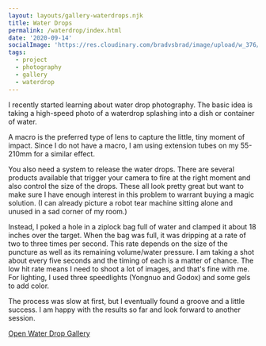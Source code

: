 ```yaml
---
layout: layouts/gallery-waterdrops.njk
title: Water Drops
permalink: /waterdrop/index.html
date: '2020-09-14'
socialImage: 'https://res.cloudinary.com/bradvsbrad/image/upload/w_376/posts/20200831-DSC01601-Edit.jpg'
tags:
  - project
  - photography
  - gallery
  - waterdrop
---
```


I recently started learning about water drop photography.  The basic idea is taking a high-speed photo of a waterdrop splashing into a dish or container of water.

A macro is the preferred type of lens to capture the little, tiny moment of impact.  Since I do not have a macro, I am using extension tubes on my 55-210mm for a similar effect.

You also need a system to release the water drops. There are several products available that trigger your camera to fire at the right moment and also control the size of the drops.  These all look pretty great but want to make sure I have enough interest in this problem to warrant buying a magic solution.  (I can already picture a robot tear machine sitting alone and unused in a sad corner of my room.)

Instead, I poked a hole in a ziplock bag full of water and clamped it about 18 inches over the target. When the bag was full, it was dripping at a rate of two to three times per second.  This rate depends on the size of the puncture as well as its remaining volume/water pressure. I am taking a shot about every five seconds and the timing of each is a matter of chance.  The low hit rate means I need to shoot a lot of images, and that's fine with me. For lighting, I used three speedlights (Yongnuo and Godox) and some gels to add color.

The process was slow at first, but I eventually found a groove and a little success.  I am happy with the results so far and look forward to another session.

<a href="javascript:;" data-fancybox-trigger="images" aria-label="Open Water Drop Gallery" data-fancybox-index="1">Open Water Drop Gallery</a>
